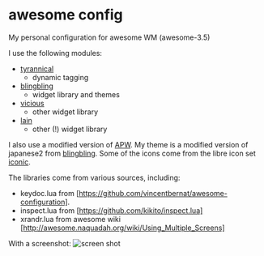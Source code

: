 awesome config
==============

My personal configuration for awesome WM (awesome-3.5)

I use the following modules:

* [tyrannical](https://github.com/Elv13/tyrannical)
  * dynamic tagging
* [blingbling](https://github.com/cedlemo/blingbling)
  * widget library and themes
* [vicious](https://github.com/Mic92/vicious)
  * other widget library
* [lain](https://github.com/copycat-killer/lain)
  * other (!) widget library

I also use a modified version of [APW](https://github.com/mokasin/apw).
My theme is a modified version of japanese2 from [blingbling](https://github.com/cedlemo/blingbling).
Some of the icons come from the libre icon set [iconic](https://github.com/iconic/open-iconic).

The libraries come from various sources, including:
* keydoc.lua from [https://github.com/vincentbernat/awesome-configuration].
* inspect.lua from [https://github.com/kikito/inspect.lua]
* xrandr.lua from awesome wiki [http://awesome.naquadah.org/wiki/Using_Multiple_Screens]

With a screenshot:
![screen shot](https://github.com/downloads/getzze/awesome_config/screenshot.png)
